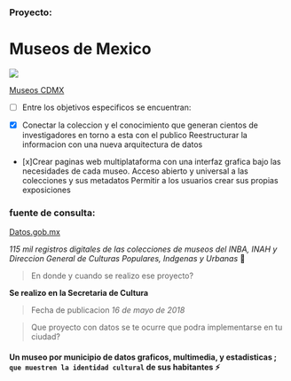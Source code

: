 ###  Proyecto:

# Museos de Mexico

![](github.com/jorgernes/hacking-civico/Recursos/imagenes/MuseosCDMX.jpg)

[Museos CDMX](https://www.gob.mx/cultura/documentos/museosmexico "siete museos")
  
- [ ] Entre los objetivos especificos se encuentran:

- [x] Conectar la coleccion y el conocimiento que generan cientos de investigadores en torno a esta con el publico
Reestructurar la informacion con una nueva arquitectura de datos

- [x]Crear paginas web multiplataforma con una interfaz grafica bajo las necesidades de cada museo.
Acceso abierto y universal a las colecciones y sus metadatos
Permitir a los usuarios crear sus propias exposiciones


### fuente de consulta:

[Datos.gob.mx](https://datos.gob.mx/ "consulta de datos abiertos")

_115 mil registros digitales de las colecciones de museos del *INBA, INAH y Direccion General de Culturas Populares, Indgenas y Urbanas*_  :star2:

>En donde y cuando se realizo ese proyecto?

**Se realizo en la Secretaria de Cultura**

>Fecha de publicacion
*16 de mayo de 2018*

 > Que proyecto con datos se te ocurre que podra implementarse en tu ciudad?
 
#### Un museo por municipio de datos graficos, multimedia, y estadisticas ; `que muestren la identidad cultural` de sus habitantes :zap:

